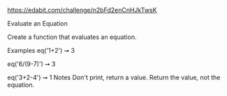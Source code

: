 https://edabit.com/challenge/n2bFd2enCnHJkTwsK

Evaluate an Equation

Create a function that evaluates an equation.

Examples
eq('1+2') ➞ 3

eq('6/(9-7)') ➞ 3

eq('3+2-4') ➞ 1
Notes
Don't print, return a value.
Return the value, not the equation.